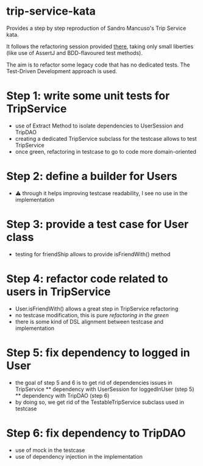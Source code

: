 # trip-service-kata
Provides a step by step reproduction of Sandro Mancuso's Trip Service kata.

It follows the refactoring session provided [there](https://www.youtube.com/watch?v=_NnElPO5BU0),
taking only small liberties (like use of AssertJ and BDD-flavoured test methods).

The aim is to refactor some legacy code that has no dedicated tests.
The Test-Driven Development approach is used.

# Step 1: write some unit tests for TripService
* use of Extract Method to isolate dependencies to UserSession and TripDAO
* creating a dedicated TripService subclass for the testcase allows to test TripService
* once green, refactoring in testcase to go to code more domain-oriented

# Step 2: define a builder for Users
* :warning: through it helps improving testcase readability, I see no use in the implementation

# Step 3: provide a test case for User class
* testing for friendShip allows to provide isFriendWith() method

# Step 4: refactor code related to users in TripService
* User.isFriendWith() allows a great step in TripService refactoring
* no testcase modification, this is pure *refactoring in the green*
* there is some kind of DSL alignment between testcase and implementation

# Step 5: fix dependency to logged in User
* the goal of step 5 and 6 is to get rid of dependencies issues in TripService
** dependency with UserSession for loggedInUser (step 5)
** dependency with TripDAO (step 6)
* by doing so, we get rid of the TestableTripService subclass used in testcase

# Step 6: fix dependency to TripDAO
* use of mock in the testcase
* use of dependency injection in the implementation

